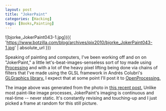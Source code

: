 ```yaml
---
layout: post
title: "JokerPaint"
categories: [Hacking]
tags: [Books,Painting]
---
```



![bjorke_JokerPaint043-1.jpg]({{ 'https://www.botzilla.com/blog/archives/pix2010/bjorke_JokerPaint043-1.jpg' | absolute_url }})


Speaking of painting and computers, I've been working off and on on "JokerPaint," a little let's-beat-images-senseless sort of toy made using <a href="http://www.processing.org">Processing</a> and with a lot of the heavy pixel lifting being done via chains of filters that I've made using the GLSL framework in Andr&eacute;s Colubri's <a href="http://codeanticode.wordpress.com/2010/08/22/glgraphics-0-9-4/">GLGraphics library.</a> I expect that at some point I'll post it to <a href="http://www.openprocessing.org/">OpenProcessing.</a>

The image above was generated from the photo in <a href="{{ site.baseurl }}{% post_url 2010-10-10-Parallel-Developments %}">this recent post.</a> Unlike most paint-like image processes, JokerPaint's imaging is continuous and real-time -- never static. It's constantly revising and touching-up and I just picked a frame at random for this still picture.


